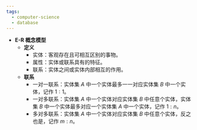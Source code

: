 ```yaml
---
tags:
  - computer-science
  - database
---
```

- **E-R 概念模型**
	- **定义**
		- 实体：客观存在且可相互区别的事物。
		- 属性：实体或联系具有的特征。
		- 联系：实体之间或实体内部相互的作用。
	- **联系**
		- 一对一联系：实体集 $A$ 中一个实体最多一一对应实体集 $B$ 中一个实体，记作 $1:1$。
		- 一对多联系：实体集 $A$ 中一个实体对应实体集 $B$ 中任意个实体，实体集 $B$ 中一个实体最多对应一个实体集 $A$ 中一个实体，记作 $1:n$。
		- 多对多联系：实体集 $A$ 中一个实体对应实体集 $B$ 中任意个实体，反之也是，记作 $m:n$。